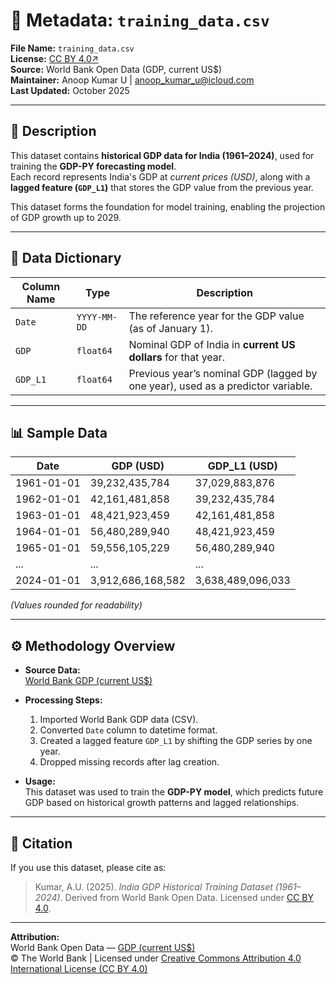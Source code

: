 # 🧾 Metadata: `training_data.csv`

**File Name:** `training_data.csv`  
**License:** [CC BY 4.0↗](https://creativecommons.org/licenses/by/4.0/)  
**Source:** World Bank Open Data (GDP, current US$)  
**Maintainer:** Anoop Kumar U | anoop_kumar_u@icloud.com  
**Last Updated:** October 2025  

---

## 📘 Description

This dataset contains **historical GDP data for India (1961–2024)**, used for training the **GDP-PY forecasting model**.  
Each record represents India's GDP at *current prices (USD)*, along with a **lagged feature (`GDP_L1`)** that stores the GDP value from the previous year.  

This dataset forms the foundation for model training, enabling the projection of GDP growth up to 2029.

---

## 🧮 Data Dictionary

| Column Name | Type | Description |
|--------------|------|-------------|
| `Date` | `YYYY-MM-DD` | The reference year for the GDP value (as of January 1). |
| `GDP` | `float64` | Nominal GDP of India in **current US dollars** for that year. |
| `GDP_L1` | `float64` | Previous year’s nominal GDP (lagged by one year), used as a predictor variable. |

---

## 📊 Sample Data

| Date | GDP (USD) | GDP_L1 (USD) |
|------|------------|--------------|
| 1961-01-01 | 39,232,435,784 | 37,029,883,876 |
| 1962-01-01 | 42,161,481,858 | 39,232,435,784 |
| 1963-01-01 | 48,421,923,459 | 42,161,481,858 |
| 1964-01-01 | 56,480,289,940 | 48,421,923,459 |
| 1965-01-01 | 59,556,105,229 | 56,480,289,940 |
| ... | ... | ... |
| 2024-01-01 | 3,912,686,168,582 | 3,638,489,096,033 |

*(Values rounded for readability)*

---

## ⚙️ Methodology Overview

- **Source Data:**  
  [World Bank GDP (current US$)](https://data.worldbank.org/indicator/NY.GDP.MKTP.CD?locations=IN)

- **Processing Steps:**  
  1. Imported World Bank GDP data (CSV).  
  2. Converted `Date` column to datetime format.  
  3. Created a lagged feature `GDP_L1` by shifting the GDP series by one year.  
  4. Dropped missing records after lag creation.  

- **Usage:**  
  This dataset was used to train the **GDP-PY model**, which predicts future GDP based on historical growth patterns and lagged relationships.

---

## 🧭 Citation

If you use this dataset, please cite as:

> Kumar, A.U. (2025). *India GDP Historical Training Dataset (1961–2024)*. Derived from World Bank Open Data. Licensed under [CC BY 4.0](https://creativecommons.org/licenses/by/4.0/).

---

**Attribution:**  
World Bank Open Data — [GDP (current US$)](https://data.worldbank.org/indicator/NY.GDP.MKTP.CD?locations=IN)  
© The World Bank | Licensed under [Creative Commons Attribution 4.0 International License (CC BY 4.0)](https://creativecommons.org/licenses/by/4.0/)
